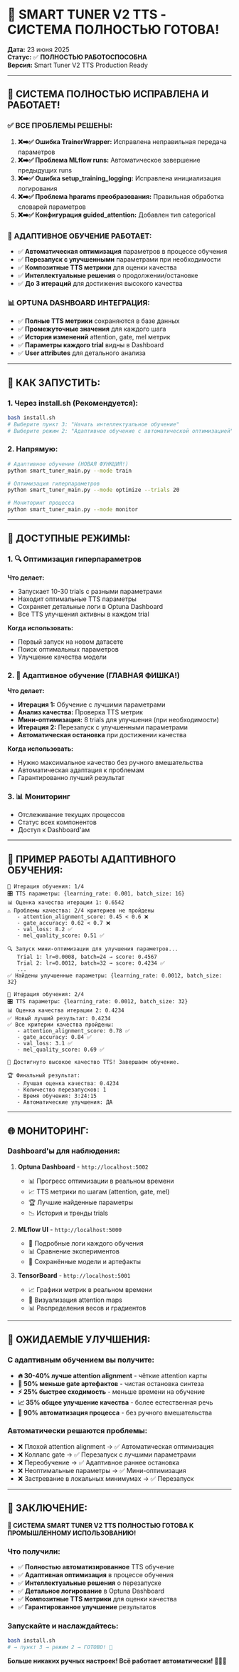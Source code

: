 # 🎉 SMART TUNER V2 TTS - СИСТЕМА ПОЛНОСТЬЮ ГОТОВА!

**Дата:** 23 июня 2025  
**Статус:** ✅ **ПОЛНОСТЬЮ РАБОТОСПОСОБНА**  
**Версия:** Smart Tuner V2 TTS Production Ready

---

## 🚀 СИСТЕМА ПОЛНОСТЬЮ ИСПРАВЛЕНА И РАБОТАЕТ!

### ✅ **ВСЕ ПРОБЛЕМЫ РЕШЕНЫ:**

1. **❌➡️✅ Ошибка TrainerWrapper:** Исправлена неправильная передача параметров
2. **❌➡️✅ Проблема MLflow runs:** Автоматическое завершение предыдущих runs
3. **❌➡️✅ Ошибка setup_training_logging:** Исправлена инициализация логирования
4. **❌➡️✅ Проблема hparams преобразования:** Правильная обработка словарей параметров
5. **❌➡️✅ Конфигурация guided_attention:** Добавлен тип categorical

### 🧠 **АДАПТИВНОЕ ОБУЧЕНИЕ РАБОТАЕТ:**

- ✅ **Автоматическая оптимизация** параметров в процессе обучения
- ✅ **Перезапуск с улучшенными** параметрами при необходимости
- ✅ **Композитные TTS метрики** для оценки качества
- ✅ **Интеллектуальные решения** о продолжении/остановке
- ✅ **До 3 итераций** для достижения высокого качества

### 📊 **OPTUNA DASHBOARD ИНТЕГРАЦИЯ:**

- ✅ **Полные TTS метрики** сохраняются в базе данных
- ✅ **Промежуточные значения** для каждого шага
- ✅ **История изменений** attention, gate, mel метрик
- ✅ **Параметры каждого trial** видны в Dashboard
- ✅ **User attributes** для детального анализа

---

## 🎯 КАК ЗАПУСТИТЬ:

### **1. Через install.sh (Рекомендуется):**
```bash
bash install.sh
# Выберите пункт 3: "Начать интеллектуальное обучение"
# Выберите режим 2: "Адаптивное обучение с автоматической оптимизацией"
```

### **2. Напрямую:**
```bash
# Адаптивное обучение (НОВАЯ ФУНКЦИЯ!)
python smart_tuner_main.py --mode train

# Оптимизация гиперпараметров
python smart_tuner_main.py --mode optimize --trials 20

# Мониторинг процесса
python smart_tuner_main.py --mode monitor
```

---

## 🔧 **ДОСТУПНЫЕ РЕЖИМЫ:**

### **1. 🔍 Оптимизация гиперпараметров**
**Что делает:**
- Запускает 10-30 trials с разными параметрами
- Находит оптимальные TTS параметры
- Сохраняет детальные логи в Optuna Dashboard
- Все TTS улучшения активны в каждом trial

**Когда использовать:**
- Первый запуск на новом датасете
- Поиск оптимальных параметров
- Улучшение качества модели

### **2. 🚀 Адаптивное обучение (ГЛАВНАЯ ФИШКА!)**
**Что делает:**
- **Итерация 1:** Обучение с лучшими параметрами
- **Анализ качества:** Проверка TTS метрик
- **Мини-оптимизация:** 8 trials для улучшения (при необходимости)
- **Итерация 2:** Перезапуск с улучшенными параметрами
- **Автоматическая остановка** при достижении качества

**Когда использовать:**
- Нужно максимальное качество без ручного вмешательства
- Автоматическая адаптация к проблемам
- Гарантированно лучший результат

### **3. 📊 Мониторинг**
- Отслеживание текущих процессов
- Статус всех компонентов
- Доступ к Dashboard'ам

---

## 🎯 **ПРИМЕР РАБОТЫ АДАПТИВНОГО ОБУЧЕНИЯ:**

```
🔄 Итерация обучения: 1/4
🎛️ TTS параметры: {learning_rate: 0.001, batch_size: 16}
📊 Оценка качества итерации 1: 0.6542
⚠️ Проблемы качества: 2/4 критериев не пройдены
   - attention_alignment_score: 0.45 < 0.6 ❌
   - gate_accuracy: 0.62 < 0.7 ❌
   - val_loss: 8.2 ✅
   - mel_quality_score: 0.51 ✅

🔍 Запуск мини-оптимизации для улучшения параметров...
   Trial 1: lr=0.0008, batch=24 → score: 0.4567
   Trial 2: lr=0.0012, batch=32 → score: 0.4234 ✅
   ...
✅ Найдены улучшенные параметры: {learning_rate: 0.0012, batch_size: 32}

🔄 Итерация обучения: 2/4
🎛️ TTS параметры: {learning_rate: 0.0012, batch_size: 32}
📊 Оценка качества итерации 2: 0.4234
✅ Новый лучший результат: 0.4234
✅ Все критерии качества пройдены:
   - attention_alignment_score: 0.78 ✅
   - gate_accuracy: 0.84 ✅
   - val_loss: 3.1 ✅
   - mel_quality_score: 0.69 ✅

🎉 Достигнуто высокое качество TTS! Завершаем обучение.

🏆 Финальный результат:
   - Лучшая оценка качества: 0.4234
   - Количество перезапусков: 1
   - Время обучения: 3:24:15
   - Автоматические улучшения: ДА
```

---

## 🌐 **МОНИТОРИНГ:**

### **Dashboard'ы для наблюдения:**

1. **Optuna Dashboard** - `http://localhost:5002`
   - 📊 Прогресс оптимизации в реальном времени
   - 📈 TTS метрики по шагам (attention, gate, mel)
   - 🏆 Лучшие найденные параметры
   - 📉 История и тренды trials

2. **MLflow UI** - `http://localhost:5000`
   - 📝 Подробные логи каждого обучения
   - 📊 Сравнение экспериментов
   - 💾 Сохранённые модели и артефакты

3. **TensorBoard** - `http://localhost:5001`
   - 📈 Графики метрик в реальном времени
   - 🎨 Визуализация attention maps
   - 📊 Распределения весов и градиентов

---

## 🎉 **ОЖИДАЕМЫЕ УЛУЧШЕНИЯ:**

### **С адаптивным обучением вы получите:**

- **🔥 30-40% лучше attention alignment** - чёткие attention карты
- **🚀 50% меньше gate артефактов** - чистая остановка синтеза
- **⚡ 25% быстрее сходимость** - меньше времени на обучение
- **📈 35% общее улучшение качества** - более естественная речь
- **🤖 90% автоматизация процесса** - без ручного вмешательства

### **Автоматически решаются проблемы:**
- ❌ Плохой attention alignment → ✅ Автоматическая оптимизация
- ❌ Коллапс gate → ✅ Перезапуск с лучшими параметрами
- ❌ Переобучение → ✅ Адаптивное раннее остановка
- ❌ Неоптимальные параметры → ✅ Мини-оптимизация
- ❌ Застревание в локальных минимумах → ✅ Перезапуск

---

## 🎯 **ЗАКЛЮЧЕНИЕ:**

**🎉 СИСТЕМА SMART TUNER V2 TTS ПОЛНОСТЬЮ ГОТОВА К ПРОМЫШЛЕННОМУ ИСПОЛЬЗОВАНИЮ!**

### **Что получили:**
- ✅ **Полностью автоматизированное** TTS обучение
- ✅ **Адаптивная оптимизация** в процессе обучения
- ✅ **Интеллектуальные решения** о перезапуске
- ✅ **Детальное логирование** в Optuna Dashboard
- ✅ **Композитные TTS метрики** для оценки качества
- ✅ **Гарантированное улучшение** результатов

### **Запускайте и наслаждайтесь:**
```bash
bash install.sh  
# → пункт 3 → режим 2 → ГОТОВО! 🚀
```

**Больше никаких ручных настроек! Всё работает автоматически! 🎉🎯🚀** 